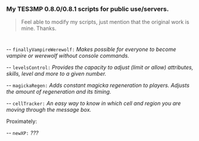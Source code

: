 ### My TES3MP 0.8.0/0.8.1 scripts for public use/servers.

> Feel able to modify my scripts, just mention that the original work is mine. Thanks.
#

-- ```finallyVampireWerewolf:``` *Makes possible for everyone to become vampire or werewolf without console commands.*

-- ```levelsControl:``` *Provides the capacity to adjust (limit or allow) attributes, skills, level and more to a given number.*

-- ```magickaRegen:``` *Adds constant magicka regeneration to players. Adjusts the amount of regeneration and its timing.*

-- ```cellTracker:``` *An easy way to know in which cell and region you are moving through the message box.*

Proximately:

-- ```newXP:``` *???*
